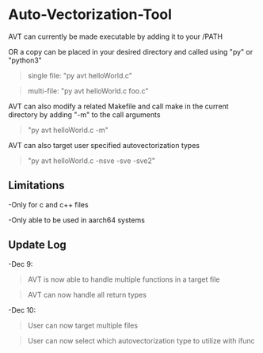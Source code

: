 # Auto-Vectorization-Tool

AVT can currently be made executable by adding it to your /PATH

OR a copy can be placed in your desired directory and called using "py" or "python3"

>single file:   "py avt helloWorld.c"

>multi-file:    "py avt helloWorld.c foo.c"

AVT can also modify a related Makefile and call make in the current directory by adding "-m" to the call arguments

>"py avt helloWorld.c -m"

AVT can also target user specified autovectorization types

>"py avt helloWorld.c -nsve -sve -sve2" 

## Limitations

-Only for c and c++ files

-Only able to be used in aarch64 systems

## Update Log

-Dec 9:
> AVT is now able to handle multiple functions in a target file

> AVT can now handle all return types

-Dec 10:
> User can now target multiple files

> User can now select which autovectorization type to utilize with ifunc

